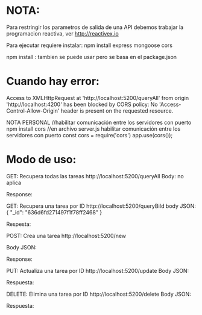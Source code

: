 # NOTA:
Para restringir los parametros de salida de una API debemos trabajar la programacion reactiva, ver http://reactivex.io

Para ejecutar requiere instalar:
npm install express mongoose cors

npm install         : tambien se puede usar pero se basa en el package.json

# Cuando hay error:
Access to XMLHttpRequest at 'http://localhost:5200/queryAll' from origin 'http://localhost:4200' has been blocked by CORS policy: No 'Access-Control-Allow-Origin' header is present on the requested resource.

NOTA PERSONAL
//habilitar comunicación entre los servidores con puerto
npm install cors
//en archivo server.js habilitar comunicación entre los servidores con puerto
const cors = require('cors')
app.use(cors());



# Modo de uso:

GET: Recupera todas las tareas
http://localhost:5200/queryAll
Body: no aplica

Response: 


GET: Recupera una tarea por ID
http://localhost:5200/queryBiId
body JSON:
{
    "_id": "636d6fd271497f1f78ff2468"
}

Respesta:



POST: Crea una tarea
http://localhost:5200/new

Body JSON:

Response:

PUT: Actualiza una tarea por ID
http://localhost:5200/update
Body JSON:

Respuesta:

DELETE: Elimina una tarea por ID
http://localhost:5200/delete
Body JSON:

Respuesta:

